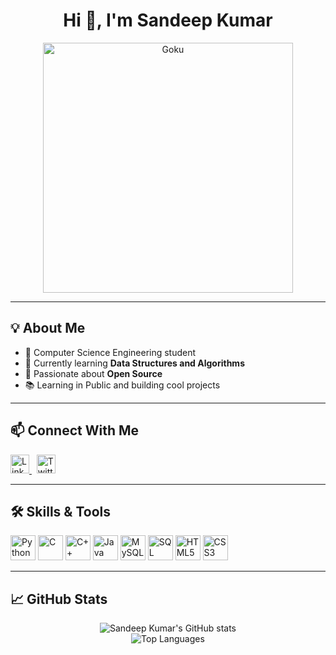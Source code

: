 <h1 align="center">Hi 👋, I'm Sandeep Kumar</h1>
<p align="center">
  <img src="https://media.tenor.com/F2q8AHyHa4oAAAAM/goku-songoku.gif" alt="Goku" width="400"/>
</p>

---

<h2>💡 About Me</h2>

- 🚀 Computer Science Engineering student  
- 🌱 Currently learning **Data Structures and Algorithms**  
- 👐 Passionate about **Open Source**  
- 📚 Learning in Public and building cool projects  

---

<h2>📫 Connect With Me</h2>

<p align="left">
  <a href="https://www.linkedin.com/in/sandeep-kumar-b7a8012bb" target="_blank">
    <img src="https://cdn.jsdelivr.net/gh/devicons/devicon/icons/linkedin/linkedin-original.svg" alt="LinkedIn" width="30" />
  </a>
  &nbsp;
  <a href="https://x.com/Sandeep_X47" target="_blank">
    <img src="https://cdn-icons-png.flaticon.com/512/3670/3670151.png" alt="Twitter/X" width="30"/>
  </a>
</p>

---

<h2>🛠️ Skills & Tools</h2>

<p>
  <img src="https://cdn.jsdelivr.net/gh/devicons/devicon/icons/python/python-original.svg" width="40" height="40" alt="Python"/>
  <img src="https://cdn.jsdelivr.net/gh/devicons/devicon/icons/c/c-original.svg" width="40" height="40" alt="C"/>
  <img src="https://cdn.jsdelivr.net/gh/devicons/devicon/icons/cplusplus/cplusplus-original.svg" width="40" height="40" alt="C++"/>
  <img src="https://cdn.jsdelivr.net/gh/devicons/devicon/icons/java/java-original.svg" width="40" height="40" alt="Java"/>
  <img src="https://cdn.jsdelivr.net/gh/devicons/devicon/icons/mysql/mysql-original-wordmark.svg" width="40" height="40" alt="MySQL"/>
  <img src="https://cdn.jsdelivr.net/gh/devicons/devicon/icons/sqlite/sqlite-original.svg" width="40" height="40" alt="SQL"/>
  <img src="https://cdn.jsdelivr.net/gh/devicons/devicon/icons/html5/html5-original-wordmark.svg" width="40" height="40" alt="HTML5"/>
  <img src="https://cdn.jsdelivr.net/gh/devicons/devicon/icons/css3/css3-original-wordmark.svg" width="40" height="40" alt="CSS3"/>
</p>

---

<h2>📈 GitHub Stats</h2>

<p align="center">
  <img src="https://github-readme-stats.vercel.app/api?username=sandeep-x47&show_icons=true&theme=tokyonight" alt="Sandeep Kumar's GitHub stats" />
  <br/>
  <img src="https://github-readme-stats.vercel.app/api/top-langs/?username=sandeep-x47&layout=compact&theme=tokyonight" alt="Top Languages" />
</p>


